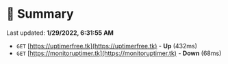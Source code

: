 # 📖 Summary
Last updated: **1/29/2022, 6:31:55 AM**

- `GET` [https://uptimerfree.tk](https://uptimerfree.tk) - **Up** (432ms)
- `GET` [https://monitoruptimer.tk](https://monitoruptimer.tk) - **Down** (68ms)
